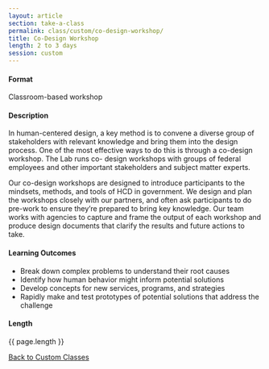 ```yaml
---
layout: article
section: take-a-class
permalink: class/custom/co-design-workshop/
title: Co-Design Workshop
length: 2 to 3 days
session: custom
---
```


#### Format

Classroom-based workshop

#### Description

In human-centered design, a key method is to convene a diverse group of stakeholders with relevant knowledge and bring them into the design process. One of the most effective ways to do this is through a co-design workshop. The Lab runs co- design workshops with groups of federal employees and other important stakeholders and subject matter experts.

Our co-design workshops are designed to introduce participants to the mindsets, methods, and tools of HCD in government. We design and plan the workshops closely with our partners, and often ask participants to do pre-work to ensure they’re prepared to bring key knowledge. Our team works with agencies to capture and frame the output of each workshop and produce design documents that clarify the results and future actions to take.

#### Learning Outcomes

* Break down complex problems to understand their root causes
* Identify how human behavior might inform potential solutions
* Develop concepts for new services, programs, and strategies
* Rapidly make and test prototypes of potential solutions that address the challenge

#### Length

{{ page.length }}

[Back to Custom Classes](../../../take-a-class/custom-classes/)
